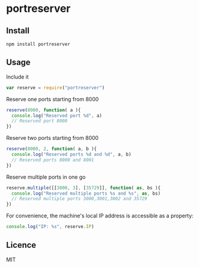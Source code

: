 portreserver
============

## Install

    npm install portreserver

## Usage

Include it

```js
var reserve = require("portreserver")
```

Reserve one ports starting from 8000

```js
reserve(8000, function( a ){
  console.log("Reserved port %d", a)
  // Reserved port 8000
})
```

Reserve two ports starting from 8000

```js
reserve(8000, 2, function( a, b ){
  console.log("Reserved ports %d and %d", a, b)
  // Reserved ports 8000 and 8001
})
```

Reserve multiple ports in one go

```js
reserve.multiple([[3000, 3], [35729]], function( as, bs ){
  console.log("Reserved multiple ports %s and %s", as, bs)
  // Reserved multiple ports 3000,3001,3002 and 35729
})
```

For convenience, the machine's local IP address is accessible as a property:

```js
console.log("IP: %s", reserve.IP)
```

## Licence

MIT
